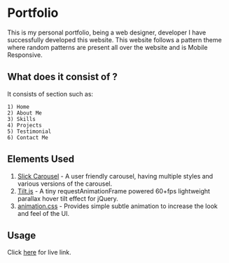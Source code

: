 # Portfolio

This is my personal portfolio, being a web designer, developer I have successfully developed this website. This website follows a pattern theme where random patterns are present all over the website and is Mobile Responsive.

## What does it consist of ?
It consists of section such as:

```
1) Home
2) About Me 
3) Skills
4) Projects
5) Testimonial
6) Contact Me
```

## Elements Used

1) [Slick Carousel](https://kenwheeler.github.io/slick/) - A user friendly carousel, having multiple styles and various versions of the carousel.
2) [Tilt.js](https://gijsroge.github.io/tilt.js/) - A tiny requestAnimationFrame powered 60+fps lightweight parallax hover tilt effect for jQuery.
2) [animation.css](https://animate.style/) - Provides simple subtle animation to increase the look and feel of the UI.

## Usage
Click [here](https://www.snehabirodkar.ml/) for live link.
